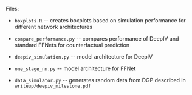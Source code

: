 Files:

- `boxplots.R` -- creates boxplots based on simulation performance for different network architectures

- `compare_performance.py` -- compares performance of DeepIV and standard FFNets for counterfactual prediction

- `deepiv_simulation.py` -- model architecture for DeepIV

- `one_stage_nn.py` -- model architecture for FFNet

- `data_simulator.py` -- generates random data from DGP described in `writeup/deepiv_milestone.pdf`
